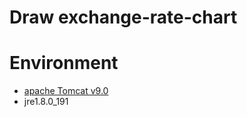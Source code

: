 # Draw exchange-rate-chart


# Environment
* [apache Tomcat v9.0](https://tomcat.apache.org/download-90.cgi) 
* jre1.8.0_191
